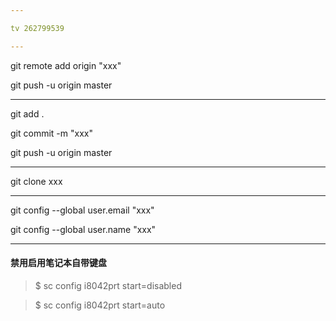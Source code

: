 ```yaml
---

tv 262799539

---
```


git remote add origin "xxx"

git push -u origin master

---

git add .

git commit -m "xxx"

git push -u origin master

---

git clone xxx

---

git config --global user.email "xxx"

git config --global user.name "xxx"

---

#### 禁用启用笔记本自带键盘

>$ sc config i8042prt start=disabled

>$ sc config i8042prt start=auto
